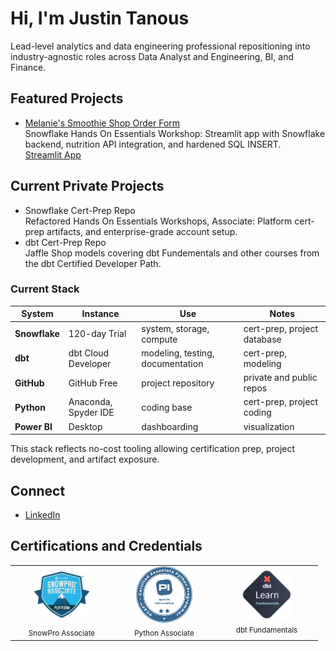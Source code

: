 # Hi, I'm Justin Tanous

Lead-level analytics and data engineering professional repositioning into industry-agnostic roles across Data Analyst and Engineering, BI, and Finance.

## Featured Projects
- [Melanie's Smoothie Shop Order Form](https://github.com/jstanous/melanies_smoothies)  
  Snowflake Hands On Essentials Workshop: Streamlit app with Snowflake backend, nutrition API integration, and hardened SQL INSERT.  
  [Streamlit App](https://melaniessmoothies-jstanous.streamlit.app/)

## Current Private Projects
- Snowflake Cert-Prep Repo  
  Refactored Hands On Essentials Workshops, Associate: Platform cert-prep artifacts, and enterprise-grade account setup.
- dbt Cert-Prep Repo  
  Jaffle Shop models covering dbt Fundementals and other courses from the dbt Certified Developer Path.

### Current Stack
| System        | Instance             | Use                              | Notes                       |
|---------------|----------------------|----------------------------------|-----------------------------|
| **Snowflake** | 120-day Trial        | system, storage, compute         | cert-prep, project database |
| **dbt**       | dbt Cloud Developer  | modeling, testing, documentation | cert-prep, modeling         |
| **GitHub**    | GitHub Free          | project repository               | private and public repos    |
| **Python**    | Anaconda, Spyder IDE | coding base                      | cert-prep, project coding   |
| **Power BI**  | Desktop              | dashboarding                     | visualization               |

This stack reflects no-cost tooling allowing certification prep, project development, and artifact exposure.


## Connect
- [LinkedIn](https://www.linkedin.com/in/justin-tanous-329aa7/)  

## Certifications and Credentials
<table>
  <tr>
    <td align="center" width="150">
      <a href="https://achieve.snowflake.com/e3deeb21-045c-4415-b71b-fea2fda1e644">
        <img src="https://raw.githubusercontent.com/jstanous/jstanous/main/badges/Snowflake%20Badge%20-%20Associate%20Platform.png" width="90" alt="SnowPro Associate: Platform">
      </a>
      <br><sub>SnowPro Associate</sub>
    </td>
    <td align="center" width="150">
      <a href="https://verify.openedg.org/?id=TDrA.oXVw.eNSr">
        <img src="https://raw.githubusercontent.com/jstanous/jstanous/main/badges/Badge-OpenEDG-PCAP-20250626.png" width="90" alt="PCAP">
      </a>
      <br><sub>Python Associate</sub>
    </td>
    <td align="center" width="150">
      <a href="https://credentials.getdbt.com/ca0c7215-2b8b-45aa-bb51-a808b65eab57">
        <img src="https://raw.githubusercontent.com/jstanous/jstanous/main/badges/Badge-dbt%20Labs-dbt%20Fundamentals-20250918.png" width="80" alt="dbt Fundamentals">
      </a>
      <br><sub>dbt Fundamentals</sub>
    </td>
  </tr>
</table>

<!--
**jstanous/jstanous** is a ✨ _special_ ✨ repository because its `README.md` (this file) appears on your GitHub profile.



Here are some ideas to get you started:

- 🔭 I’m currently working on ...
- 🌱 I’m currently learning ...
- 👯 I’m looking to collaborate on ...
- 🤔 I’m looking for help with ...
- 💬 Ask me about ...
- 📫 How to reach me: ...
- 😄 Pronouns: ...
- ⚡ Fun fact: ...
-->
